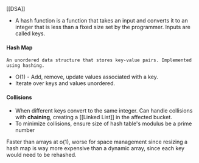 [[DSA]]
- A hash function is a function that takes an input and converts it to an integer that is less than a fixed size set by the programmer. Inputs are called keys.
#### Hash Map
	An unordered data structure that stores key-value pairs. Implemented using hashing.

- O(1) - Add, remove, update values associated with a key.
- Iterate over keys and values unordered. 
#### Collisions
- When different keys convert to the same integer. Can handle collisions with **chaining**, creating a [[Linked List]] in the affected bucket.
- To minimize collisions, ensure size of hash table's modulus be a prime number

Faster than arrays at o(1), worse for space management since resizing a hash map is way more expensive than a dynamic array, since each key would need to be rehashed. 